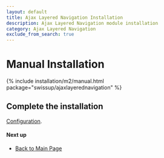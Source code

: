 ```yaml
---
layout: default
title: Ajax Layered Navigation Installation
description: Ajax Layered Navigation module installation
category: Ajax Layered Navigation
exclude_from_search: true
---
```


# Manual Installation

{% include installation/m2/manual.html package="swissup/ajaxlayerednavigation" %}

## Complete the installation

[Configuration](/m2/extensions/ajaxlayerednavigation/configuration/).

#### Next up

 -  [Back to Main Page](../../)
